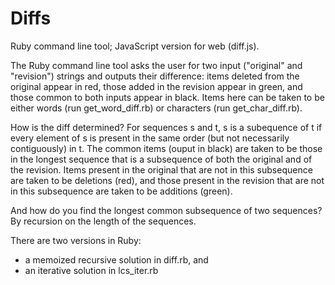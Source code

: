 Diffs
=====

Ruby command line tool; JavaScript version for web (diff.js).

The Ruby command line tool asks the user for two input ("original" and "revision") strings and outputs their difference: items deleted from the original appear in red, those added in the revision appear in green, and those common to both inputs appear in black. Items here can be taken to be either words (run get_word_diff.rb) or characters (run get_char_diff.rb).

How is the diff determined? For sequences s and t, s is a subequence of t if every element of s is present in the same order (but not necessarily contiguously) in t.  The common items (ouput in black) are taken to be those in the longest sequence that is a subsequence of both the original and of the revision. Items present in the original that are not in this subsequence are taken to be deletions (red), and those present in the revision that are not in this subsequence are taken to be additions (green).

And how do you find the longest common subsequence of two sequences? By recursion on the length of the sequences.

There are two versions in Ruby:
* a memoized recursive solution in diff.rb, and
* an iterative solution in lcs_iter.rb